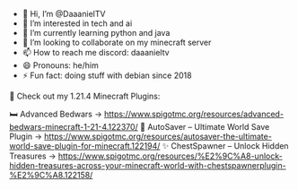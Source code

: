 - 👋 Hi, I’m @DaaanielTV
- 👀 I’m interested in tech and ai
- 🌱 I’m currently learning python and java
- 💞️ I’m looking to collaborate on my minecraft server
- 📫 How to reach me discord: daaanieltv
- 😄 Pronouns: he/him
- ⚡ Fun fact: doing stuff with debian since 2018

🔗 Check out my 1.21.4 Minecraft Plugins:

🛏️ Advanced Bedwars → https://www.spigotmc.org/resources/advanced-bedwars-minecraft-1-21-4.122370/
💾 AutoSaver – Ultimate World Save Plugin → https://www.spigotmc.org/resources/autosaver-the-ultimate-world-save-plugin-for-minecraft.122194/
✨ ChestSpawner – Unlock Hidden Treasures → https://www.spigotmc.org/resources/%E2%9C%A8-unlock-hidden-treasures-across-your-minecraft-world-with-chestspawnerplugin-%E2%9C%A8.122158/
<!---
DaaanielTV/DaaanielTV is a ✨ special ✨ repository because its `README.md` (this file) appears on your GitHub profile.
You can click the Preview link to take a look at your changes.
--->
